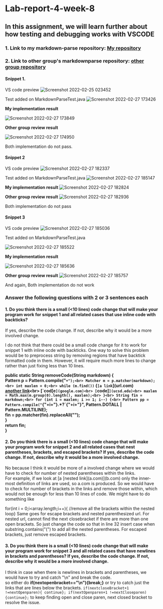 # Lab-report-4-week-8

## In this assignment, we will learn further about how testing and debugging works with VSCODE

### 1. Link to my markdown-parse repository: [My repository](https://github.com/stopdatkimmy/markdown-parse)

### 2. Link to other group's markdownparse repository: [other group repository](https://github.com/TheZenMasterz/markdown-parse)

#### Snippet 1.
VS code preview
![Screenshot 2022-02-25 023452](https://user-images.githubusercontent.com/61016872/155700570-f1a81c7e-9b52-4592-85d7-1b76f939a345.png)

Test added on MarkdownParseTest.java
![Screenshot 2022-02-27 173426](https://user-images.githubusercontent.com/61016872/155910348-9e679d4d-31dc-453a-888d-35ce29c570a4.png)

**My implementation result**

![Screenshot 2022-02-27 173849](https://user-images.githubusercontent.com/61016872/155910580-d7abbdf9-d474-4064-91d9-4e6a8be6238c.png)

**Other group review result**

![Screenshot 2022-02-27 174950](https://user-images.githubusercontent.com/61016872/155911376-b1e955dd-fdf4-44e0-b368-e823da29bf82.png)

Both implementation do not pass.

#### Snippet 2
VS code preview
![Screenshot 2022-02-27 182337](https://user-images.githubusercontent.com/61016872/155913884-9afa2894-b6d6-41a7-af68-8427bf8f9083.png)

Test added on MarkdownParseTest.java
![Screenshot 2022-02-27 185147](https://user-images.githubusercontent.com/61016872/155916128-7bda4897-d991-4070-a3b0-68b6f77dd24a.png)


**My implementation result**
![Screenshot 2022-02-27 182824](https://user-images.githubusercontent.com/61016872/155914159-6bc2d533-4b88-435b-8355-db088c01f778.png)

**Other group review result**
![Screenshot 2022-02-27 182936](https://user-images.githubusercontent.com/61016872/155914247-5cfcfcb2-713f-415d-a1df-96d162c02043.png)

Both implementation do not pass

#### Snippet 3

VS code preview
![Screenshot 2022-02-27 185036](https://user-images.githubusercontent.com/61016872/155916033-07bf348b-0c4d-4661-8370-6c7e8306e084.png)

Test added on MarkdownParseTest.java

![Screenshot 2022-02-27 185522](https://user-images.githubusercontent.com/61016872/155916450-78a6ec5b-5047-4af8-bd1f-32d447c942ed.png)

**My implementation result**

![Screenshot 2022-02-27 185636](https://user-images.githubusercontent.com/61016872/155916584-c18d4256-0c6a-48ec-8d13-700554ddd77a.png)

**Other group review result**
![Screenshot 2022-02-27 185757](https://user-images.githubusercontent.com/61016872/155916722-0683325a-bdbf-44bc-9d5a-027e89c0ac39.png)

And again, Both implementation do not work



### Answer the following questions with 2 or 3 sentences each
#### 1. Do you think there is a small (<10 lines) code change that will make your program work for snippet 1 and all related cases that use inline code with backticks? 
If yes, describe the code change. If not, describe why it would be a more involved change.

I do not think that there could be a small code change for it to work for snippet 1 with inline ocde with backticks. One way to solve this problem would be to 
preprocess string by removing regions that have backtick formatted code in them. However, it will require much more lines to change rather than just fixing less than 10 lines.

**public static String removeCode(String markdown) {<br>
	Pattern p = Pattern.compile("`+");<br>
	Matcher m = p.matcher(markdown);<br>
	int maxlen = 0;<br>
	while (m.find())` {`[a link`](url.com)<br>
  [another link](`google.com)<br>
  [`cod[e`](google.com)<br>
  [`code]`](ucsd.edu)<br>
  maxlen = Math.max(m.group(0).length(), maxlen);<br>
	}<br>
	String fin = markdown;<br>
	for (int i = maxlen; i >= 1; i--) {<br>
		Pattern pp = Pattern.compile("`{"+i+"}.*?`{"+i+"}", Pattern.DOTALL | Pattern.MULTILINE);<br>
		fin = pp.matcher(fin).replaceAll("");<br>
	}<br>
	return fin;<br>
}**<br>

#### 2. Do you think there is a small (<10 lines) code change that will make your program work for snippet 2 and all related cases that nest parentheses, brackets, and escaped brackets? If yes, describe the code change. If not, describe why it would be a more involved change.

<p>No because I think it would be more of a involved change where we would have to check for number of nested parentheses within the links.<br>
For example, if we look at [a [nested link](a.com)](b.com)
only the inner-most definition of links are used, so a.com is produced. So we would have to check for number of brackets in the links and remove those within, which would not
be enough for less than 10 lines of code. We might have to do something like<br>
 
for(int i = 0;i<array.length;i++){
//remove all the brackets within the nested loop}
Same goes for escape brackets and nested parenthesized url. For nested url, cannot find the next closebracket if there are more than one open brackets.
So just change the code so that in line 32 insert case when substring.contains("(") to add all the nested parentheses.
For escaped brackets, just remove escaped brackets.



  
	
#### 3. Do you think there is a small (<10 lines) code change that will make your program work for snippet 3 and all related cases that have newlines in brackets and parentheses? If yes, describe the code change. If not, describe why it would be a more involved change.

I think in case when there is newlines in brackets and parentheses, we would have to try and catch "\n" and break the code.<br> 
so either do **if(nextopenbracket=="\n"){break;}** or try to catch just the links that are lines below the brackets.
`if(nextcloseBracket+1 !=nextOpenparen){
continue};
if(nextOpenparen+1 !=nextCloseparen){continue};`
to keep finding open and close paren, next closed bracket to resolve the issue.









